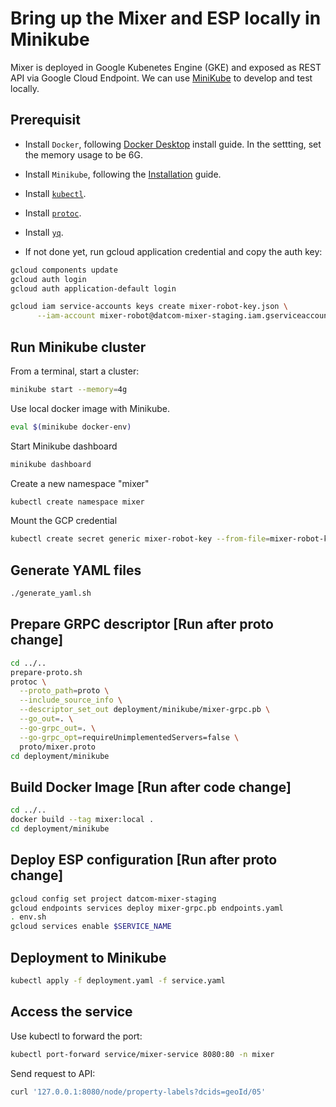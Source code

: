 # Bring up the Mixer and ESP locally in Minikube

Mixer is deployed in Google Kubenetes Engine (GKE) and exposed as REST API via
Google Cloud Endpoint. We can use [MiniKube](https://minikube.sigs.k8s.io/docs/) to develop and test locally.

## Prerequisit

* Install `Docker`, following [Docker Desktop](https://www.docker.com/products/docker-desktop) install guide. In the settting, set the memory usage to be 6G.

* Install `Minikube`, following the [Installation](https://minikube.sigs.k8s.io/docs/start/) guide.

* Install [`kubectl`](https://kubernetes.io/docs/tasks/tools/install-kubectl/).

* Install [`protoc`](http://google.github.io/proto-lens/installing-protoc.html).

* Install [`yq`](https://mikefarah.gitbook.io/yq/).

* If not done yet, run gcloud application credential and copy the auth key:

```bash
gcloud components update
gcloud auth login
gcloud auth application-default login

gcloud iam service-accounts keys create mixer-robot-key.json \
      --iam-account mixer-robot@datcom-mixer-staging.iam.gserviceaccount.com
```

## Run Minikube cluster

From a terminal, start a cluster:

```bash
minikube start --memory=4g
```

Use local docker image with Minikube.

```bash
eval $(minikube docker-env)
```

Start Minikube dashboard

```bash
minikube dashboard
```

Create a new namespace "mixer"

```bash
kubectl create namespace mixer
```

Mount the GCP credential

```bash
kubectl create secret generic mixer-robot-key --from-file=mixer-robot-key.json --namespace=mixer
```

## Generate YAML files

```bash
./generate_yaml.sh
```

## Prepare GRPC descriptor [Run after proto change]

```bash
cd ../..
prepare-proto.sh
protoc \
  --proto_path=proto \
  --include_source_info \
  --descriptor_set_out deployment/minikube/mixer-grpc.pb \
  --go_out=. \
  --go-grpc_out=. \
  --go-grpc_opt=requireUnimplementedServers=false \
  proto/mixer.proto
cd deployment/minikube
```

## Build Docker Image [Run after code change]

```bash
cd ../..
docker build --tag mixer:local .
cd deployment/minikube
```

## Deploy ESP configuration  [Run after proto change]

```bash
gcloud config set project datcom-mixer-staging
gcloud endpoints services deploy mixer-grpc.pb endpoints.yaml
. env.sh
gcloud services enable $SERVICE_NAME
```

## Deployment to Minikube

```bash
kubectl apply -f deployment.yaml -f service.yaml
```

## Access the service

Use kubectl to forward the port:

```bash
kubectl port-forward service/mixer-service 8080:80 -n mixer
```

Send request to API:

```bash
curl '127.0.0.1:8080/node/property-labels?dcids=geoId/05'
```

